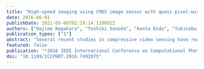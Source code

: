 ```yaml
---
title: "High-speed imaging using CMOS image sensor with quasi pixel-wise exposure"
date: 2016-06-01
publishDate: 2021-05-06T02:29:14.119882Z
authors: ["Hajime Nagahara", "Toshiki Sonoda", "Kenta Endo", "Yukinobu Sugiyama", "Rin Ichiro Taniguchi"]
publication_types: ["1"]
abstract: "Several recent studies in compressive video sensing have realized scene capture beyond the fundamental trade-off limit between spatial resolution and temporal resolution using random space-time sampling. However, most of these studies showed results for higher frame rate video that were produced by simulation experiments or using an optically simulated random sampling camera, because there are currently no commercially available image sensors with random exposure or sampling capabilities. We fabricated a prototype complementary metal oxide semiconductor (CMOS) image sensor with quasi pixel-wise exposure timing that can realize nonuniform space-time sampling. The prototype sensor can reset exposures independently by columns and fix these amount of exposure by rows for each 8×8 pixel block. This CMOS sensor is not fully controllable via the pixels, and has line-dependent controls, but it offers flexibility when compared with regular CMOS or charge-coupled device sensors with global or rolling shutters. We propose a method to realize pseudo-random sampling for high-speed video acquisition that uses the flexibility of the CMOS sensor. We reconstruct the high-speed video sequence from the images produced by pseudo-random sampling using an over-complete dictionary. The proposed method also removes the rolling shutter effect from the reconstructed video."
featured: false
publication: "*2016 IEEE International Conference on Computational Photography, ICCP 2016 - Proceedings*"
doi: "10.1109/ICCPHOT.2016.7492875"
---
```


